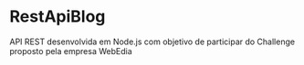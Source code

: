 # RestApiBlog

API REST desenvolvida em Node.js com objetivo de participar do Challenge proposto pela empresa WebEdia
